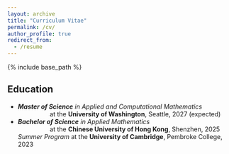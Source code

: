 ```yaml
---
layout: archive
title: "Curriculum Vitae"
permalink: /cv/
author_profile: true
redirect_from:
  - /resume
---
```


{% include base_path %}
## Education
- <i><b>Master of Science</b> in Applied and Computational Mathematics</i>  
&emsp; &emsp; &emsp; &emsp; at the <b>University of Washington</b>, Seattle, 2027 (expected)
- <i><b>Bachelor of Science</b> in Applied Mathematics</i>  
&emsp; &emsp; &emsp; &emsp; at the <b>Chinese University of Hong Kong</b>, Shenzhen, 2025
<i>Summer Program</i> at the <b>University of Cambridge</b>, Pembroke College, 2023
